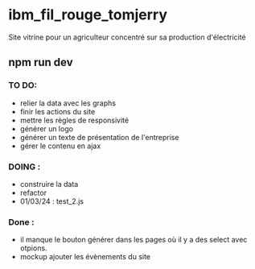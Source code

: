 # ibm_fil_rouge_tomjerry

Site vitrine pour un agriculteur concentré sur sa production d'électricité

## npm run dev

### TO DO:

- relier la data avec les graphs
- finir les actions du site
- mettre les règles de responsivité
- générer un logo
- générer un texte de présentation de l'entreprise
- gérer le contenu en ajax

### DOING :

- construire la data
- refactor
- 01/03/24 : test_2.js

### Done :

- il manque le bouton générer dans les pages où il y a des select avec otpions.
- mockup ajouter les évènements du site

